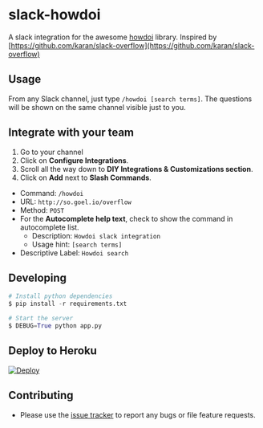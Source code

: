 # slack-howdoi

A slack integration for the awesome [howdoi](https://github.com/gleitz/howdoi) library.
Inspired by [https://github.com/karan/slack-overflow](https://github.com/karan/slack-overflow)

## Usage

From any Slack channel, just type `/howdoi [search terms]`. The questions will be shown on the same channel visible just to you.

## Integrate with your team

1. Go to your channel
2. Click on **Configure Integrations**.
3. Scroll all the way down to **DIY Integrations & Customizations section**.
4. Click on **Add** next to **Slash Commands**.
  - Command: `/howdoi`
  - URL: `http://so.goel.io/overflow`
  - Method: `POST`
  - For the **Autocomplete help text**, check to show the command in autocomplete list.
    - Description: `Howdoi slack integration`
    - Usage hint: `[search terms]`
  - Descriptive Label: `Howdoi search`

## Developing

```python
# Install python dependencies
$ pip install -r requirements.txt

# Start the server
$ DEBUG=True python app.py
```

## Deploy to Heroku

[![Deploy](https://www.herokucdn.com/deploy/button.png)](https://heroku.com/deploy)


## Contributing

- Please use the [issue tracker](https://github.com/ellisonleao/slack-howdoi/issues) to report any bugs or file feature requests.
